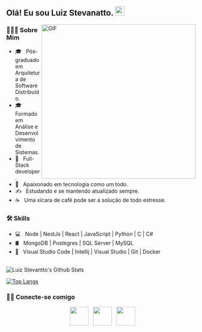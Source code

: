 <h2> Olá! Eu sou Luiz Stevanatto. <img src="https://github.com/souvikguria98/souvikguria98/blob/master/Hi.gif" width="25"></h2>
<img align="right" alt="GIF" src="https://github.com/devSouvik/devSouvik/blob/master/gif4.gif?raw=true" width="410"/>
<h3> 👨🏻‍💻 Sobre Mim </h3>

- 🎓 &nbsp; Pós-graduado em Arquitetura de Software Distribuído.
- 🎓 &nbsp; Formado em Análise e Desenvolvimento de Sistemas.
- 💼 &nbsp; Full-Stack developer.
- 🌱 &nbsp; Apaixonado em tecnologia como um todo.
- ✍️ &nbsp; Estudando e se mantendo atualizado sempre.
- ☕ &nbsp; Uma xícara de café pode ser a solução de todo estresse. 

<h3>🛠 Skills</h3>

- 💻 &nbsp; Node | NestJs | React | JavaScript | Python | C | C#
- 🛢  &nbsp;  MongoDB | Postegres | SQL Server | MySQL
- 🔧 &nbsp; Visual Studio Code | Intellij | Visual Studio | Git | Docker

<br>


<img align="center" src="https://github-readme-stats.vercel.app/api?username=LuizStevanatto&include_all_commits=true&count_private=true&show_icons=true&line_height=20&title_color=7A7ADB&icon_color=2234AE&text_color=D3D3D3&bg_color=0,000000,130F40" alt="Luiz Stevantto's Github Stats">

</br>


[![Top Langs](https://github-readme-stats.vercel.app/api/top-langs/?username=LuizStevanatto&layout=compact&text_color=daf7dc&bg_color=151515)](https://github.com/LuizStevanatto/github-readme-stats)

<h3> 🤝🏻 Conecte-se comigo </h3>

<p align="center">
&nbsp; <a href="https://www.linkedin.com/in/luiz-stevanatto-neto-882899193/" target="_blank" rel="noopener noreferrer"><img src="https://img.icons8.com/plasticine/100/000000/linkedin.png" width="50" /></a>
&nbsp; <a href="mailto:luizstevanatto@hotmail.com" target="_blank" rel="noopener noreferrer"><img src="https://img.icons8.com/plasticine/100/000000/gmail.png"  width="50" /></a> 
&nbsp; <a href="https://www.instagram.com/luiz_stevanatto/" target="_blank" rel="noopener noreferrer"><img src="https://img.icons8.com/plasticine/100/000000/instagram-new.png" width="50" /></a>  
</p>


